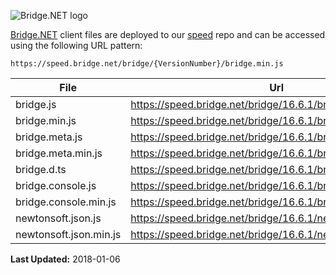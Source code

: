 ![Bridge.NET logo](https://speed.bridge.net/identity/bridgedotnet-sh.png)


[Bridge.NET](https://bridge.net) client files are deployed to our [speed](https://github.com/bridgedotnet/speed.bridge.net/tree/master/bridge) repo and can be accessed using the following URL pattern:

```
https://speed.bridge.net/bridge/{VersionNumber}/bridge.min.js
```

File | Url
---- | ----
bridge.js | https://speed.bridge.net/bridge/16.6.1/bridge.js
bridge.min.js | https://speed.bridge.net/bridge/16.6.1/bridge.min.js
bridge.meta.js | https://speed.bridge.net/bridge/16.6.1/bridge.meta.js
bridge.meta.min.js | https://speed.bridge.net/bridge/16.6.1/bridge.meta.min.js
bridge.d.ts | https://speed.bridge.net/bridge/16.6.1/bridge.d.ts
bridge.console.js | https://speed.bridge.net/bridge/16.6.1/bridge.console.js
bridge.console.min.js | https://speed.bridge.net/bridge/16.6.1/bridge.console.min.js
newtonsoft.json.js | https://speed.bridge.net/bridge/16.6.1/newtonsoft.json.js
newtonsoft.json.min.js | https://speed.bridge.net/bridge/16.6.1/newtonsoft.json.min.js

**Last Updated:** 2018-01-06
